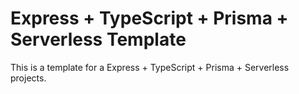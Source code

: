 # Express + TypeScript + Prisma + Serverless Template
This is a template for a Express + TypeScript + Prisma + Serverless projects.
